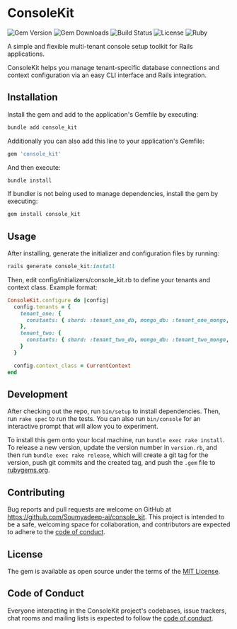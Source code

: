 # ConsoleKit

![Gem Version](https://img.shields.io/gem/v/console_kit.svg)
![Gem Downloads](https://img.shields.io/gem/dt/console_kit.svg)
![Build Status](https://github.com/Soumyadeep-ai/console_kit/actions/workflows/release.yml/badge.svg)
![License](https://img.shields.io/github/license/Soumyadeep-ai/console_kit)
![Ruby](https://img.shields.io/badge/ruby-%3E=3.1.0-red)

A simple and flexible multi-tenant console setup toolkit for Rails applications.

ConsoleKit helps you manage tenant-specific database connections and context configuration via an easy CLI interface and Rails integration.

## Installation

Install the gem and add to the application's Gemfile by executing:

```ruby
bundle add console_kit
```

Additionally you can also add this line to your application's Gemfile:

```ruby
gem 'console_kit'
```

And then execute:

```ruby
bundle install
```

If bundler is not being used to manage dependencies, install the gem by executing:

```ruby
gem install console_kit
```

## Usage

After installing, generate the initializer and configuration files by running:

```ruby
rails generate console_kit:install
```

Then, edit config/initializers/console_kit.rb to define your tenants and context class. Example format:

```ruby
ConsoleKit.configure do |config|
  config.tenants = {
    tenant_one: {
      constants: { shard: :tenant_one_db, mongo_db: :tenant_one_mongo, partner_code: 'partnerA' }
    },
    tenant_two: {
      constants: { shard: :tenant_two_db, mongo_db: :tenant_two_mongo, partner_code: 'partnerB' }
    }
  }

  config.context_class = CurrentContext
end
```

## Development

After checking out the repo, run `bin/setup` to install dependencies. Then, run `rake spec` to run the tests. You can also run `bin/console` for an interactive prompt that will allow you to experiment.

To install this gem onto your local machine, run `bundle exec rake install`. To release a new version, update the version number in `version.rb`, and then run `bundle exec rake release`, which will create a git tag for the version, push git commits and the created tag, and push the `.gem` file to [rubygems.org](https://rubygems.org).

## Contributing

Bug reports and pull requests are welcome on GitHub at https://github.com/Soumyadeep-ai/console_kit. This project is intended to be a safe, welcoming space for collaboration, and contributors are expected to adhere to the [code of conduct](https://github.com/Soumyadeep-ai/console_kit/blob/main/CODE_OF_CONDUCT.md).

## License

The gem is available as open source under the terms of the [MIT License](https://opensource.org/licenses/MIT).

## Code of Conduct

Everyone interacting in the ConsoleKit project's codebases, issue trackers, chat rooms and mailing lists is expected to follow the [code of conduct](https://github.com/Soumyadeep-ai/console_kit/blob/main/CODE_OF_CONDUCT.md).
